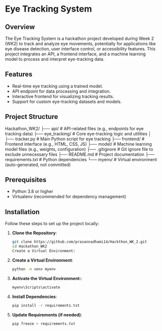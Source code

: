 # Eye Tracking System

## Overview
The Eye Tracking System is a hackathon project developed during Week 2 (WK2) to track and analyze eye movements, potentially for applications like eye disease detection, user interface control, or accessibility features. This project integrates an API, a frontend interface, and a machine learning model to process and interpret eye-tracking data.

## Features
- Real-time eye tracking using a trained model.
- API endpoint for data processing and integration.
- Interactive frontend for visualizing tracking results.
- Support for custom eye-tracking datasets and models.

## Project Structure
Hackathon_WK2/
├── api/                # API-related files (e.g., endpoints for eye tracking data)
├── eye_tracking/       # Core eye-tracking logic and utilities
│   ├── tracker.py     # Main Python script for eye tracking
├── frontend/           # Frontend interface (e.g., HTML, CSS, JS)
├── model/              # Machine learning model files (e.g., weights, configuration)
├── .gitignore          # Git ignore file to exclude unnecessary files
├── README.md           # Project documentation
├── requirements.txt    # Python dependencies
└── myenv/              # Virtual environment (auto-generated, not committed)

## Prerequisites
- Python 3.8 or higher
- Virtualenv (recommended for dependency management)

## Installation
Follow these steps to set up the project locally:

1. **Clone the Repository**:
   ```bash
   git clone https://github.com/prasannadhami14/Hackthon_WK_2.git
   cd Hackathon_WK2
   Create a Virtual Environment:
2. **Create a Virtual Environment**: 
    ```bash 
    python -m venv myenv
3. **Activate the Virtual Environment:**: 
    ```bash 
    myenv\Scripts\activate
4. **Install Dependencies**: 
    ```bash 
   pip install -r requirements.txt
5. **Update Requirements (if needed)**: 
    ```bash 
   pip freeze > requirements.txt
